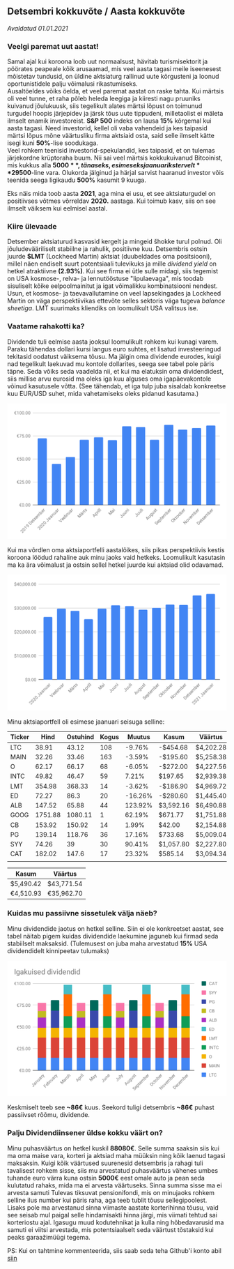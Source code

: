 ## Detsembri kokkuvõte / Aasta kokkuvõte
_Avaldatud 01.01.2021_

### Veelgi paremat uut aastat!

Samal ajal kui koroona loob uut normaalsust, hävitab turismisektorit ja pöörates peapeale kõik arusaamad, mis veel aasta tagasi 
meile iseenesest mõistetav tundusid, on üldine aktsiaturg rallinud uute kõrgusteni ja loonud oportunistidele palju võimalusi rikastumiseks.  
Ausaltöeldes võiks öelda, et veel paremat aastat on raske tahta. Kui märtsis oli veel tunne, et raha põleb heleda leegiga ja
kiiresti nagu pruuniks kuivanud jõulukuusk, siis tegelikult alates märtsi lõpust on toimunud turgudel hoopis 
järjepidev ja järsk tõus uute tippudeni, milletaolist ei mäleta ilmselt enamik investoreist. **S&P 500** indeks on lausa **15%** kõrgemal 
kui aasta tagasi. Need investorid, kellel oli vaba vahendeid
 ja kes taipasid märtsi lõpus mõne väärtusliku firma aktsiaid osta, said selle ilmselt kätte isegi kuni **50%**-lise soodukaga.   
Veel rohkem teenisid investorid-spekulandid, kes taipasid, et on tulemas järjekordne krüptoraha buum. Nii sai veel märtsis
kokkukuivanud Bitcoinist, mis kukkus alla **$5000**, tänaseks, esimeseks jaanuariks tervelt **$29500**-line vara. Olukorda jälginud
ja härjal sarvist haaranud investor võis teenida seega ligikaudu **500%** kasumit 9 kuuga.

Eks näis mida toob aasta **2021**, aga mina ei usu, et see aktsiaturgudel on positiivses võtmes võrreldav **2020.** aastaga. 
Kui toimub kasv, siis on see ilmselt väiksem kui eelmisel aastal.  


### Kiire ülevaade

Detsember aktsiaturud kasvasid kergelt ja mingeid šhokke turul polnud. Oli jõuludevääriliselt stabiilne ja rahulik, positiivne kuu.
Detsembris ostsin juurde **$LMT** (Lockheed Martin) aktsiat (duubeldades oma positsiooni), 
millel näen endiselt suurt potentsiaali tulevikuks ja mille *dividend yield* on hetkel atraktiivne **(2.93%)**. 
Kui see firma ei ütle sulle midagi, siis tegemist on USA kosmose-, relva- ja lennutööstuse "lipulaevaga", mis toodab 
sisuliselt kõike eelpoolmainitut ja igat võimalikku kombinatsiooni nendest. Usun, et kosmose- ja taevavallutamine on veel 
lapsekingades ja Lockheed Martin on väga perspektiivikas ettevõte selles sektoris väga tugeva *balance sheetiga*. 
LMT suurimaks kliendiks on loomulikult USA valitsus ise.

### Vaatame rahakotti ka?

Dividende tuli eelmise aasta jooksul loomulikult rohkem kui kunagi varem. Paraku tähendas dollari kursi langus euro suhtes,
et lisatud investeeringud tekitasid oodatust väiksema tõusu. Ma jälgin oma dividende eurodes, kuigi nad tegelikult laekuvad
mu kontole dollarites, seega see tabel pole päris täpne. Seda võiks seda vaadelda nii, et kui ma elatuksin oma dividendidest,
siis millise arvu eurosid ma oleks iga kuu alguses oma igapäevakontole võinud kasutusele võtta. (See tähendab, et iga tulp 
juba sisaldab konkreetse kuu EUR/USD suhet, mida vahetamiseks oleks pidanud kasutama.)

![Eelmisel aastal laekunud dividendid](saadud_dividendid_eur.svg?sanitize=true)


Kui ma võrdlen oma aktsiaportfelli aastalõikes, siis pikas perspektiivis kestis koroona löödud rahaline auk minu jaoks 
vaid hetkeks. Loomulikult kasutasin ma ka ära võimalust ja ostsin sellel hetkel juurde kui aktsiad olid odavamad.

![Portfoolio väärtus aastalõikes](./portfoolio.svg?sanitize=true)

Minu aktsiaportfell oli esimese jaanuari seisuga selline:

| Ticker | Hind | Ostuhind        | Kogus    | Muutus         | Kasum       | Väärtus    |
|------|--------|-----------------|----------|----------------|-------------|------------|
| LTC  | 38.91   | 43.12          | 108      | -9.76%         | -$454.68    | $4,202.28  |
| MAIN | 32.26   | 33.46          | 163      | -3.59%         | -$195.60    | $5,258.38  |
| O    | 62.17   | 66.17          | 68       | -6.05%         | -$272.00    | $4,227.56  |
| INTC | 49.82   | 46.47          | 59       | 7.21%          | $197.65     | $2,939.38  |
| LMT  | 354.98  | 368.33         | 14       | -3.62%         | -$186.90    | $4,969.72  |
| ED   | 72.27   | 86.3           | 20       | -16.26%        | -$280.60    | $1,445.40  |
| ALB  | 147.52  | 65.88          | 44       | 123.92%        | $3,592.16   | $6,490.88  |
| GOOG | 1751.88 | 1080.11        | 1        | 62.19%         | $671.77     | $1,751.88  |
| CB   | 153.92  | 150.92         | 14       | 1.99%          | $42.00      | $2,154.88  |
| PG   | 139.14  | 118.76         | 36       | 17.16%         | $733.68     | $5,009.04  |
| SYY  | 74.26   | 39             | 30       | 90.41%         | $1,057.80   | $2,227.80  |
| CAT  | 182.02  | 147.6          | 17       | 23.32%         | $585.14     | $3,094.34  | 
|      |         |                |          |                |             |            | 

| Kasum | Väärtus |
| ----- | ------- |
| $5,490.42   | $43,771.54 |
| €4,510.93   | €35,962.70 |


### Kuidas mu passiivne sissetulek välja näeb?

Minu dividendide jaotus on hetkel selline. Siin ei ole konkreetset aastat, see tabel näitab pigem kuidas dividendide 
laekumine jaguneb kui firmad seda stabiilselt maksaksid. (Tulemusest on juba maha arvestatud **15%** USA dividendidelt kinnipeetav tulumaks)

![Laekuvad dividendid kuus](./dividendid.svg?sanitize=true)

Keskmiselt teeb see **~86€** kuus. Seekord tuligi detsembris **~86€** puhast passiivset rõõmu, dividende.

### Palju Dividendiinsener üldse kokku väärt on?

Minu puhasväärtus on hetkel kuskil **88080€**. Selle summa saaksin siis kui ma oma maise vara, korteri ja aktsiad maha 
müüksin ning kõik laenud tagasi maksaksin. Kuigi kõik väärtused suurenesid detsembris ja rahagi tuli tavalisest rohkem sisse,
siis mu arvestatud puhasväärtus vähenes umbes tuhande euro värra kuna ostsin **5000€** eest omale auto ja pean seda 
kulutatud rahaks, mida ma ei arvesta väärtuseks. Sinna summa sisse ma ei arvesta samuti Tulevas tiksuvat pensionifondi,
mis on minujaoks rohkem selline ilus number kui päris raha, aga teeb tublit tõusu sellegipoolest. Lisaks pole ma 
arvestanud sinna viimaste aastate korterihinna tõusu, vaid see seisab mul paigal selle hindamisakti hinna järgi, 
mis viimati tehtud sai korteriostu ajal. Igasugu muud kodutehnikat ja kulla ning hõbedavarusid ma samuti ei viitsi arvestada, 
mis potentsiaalselt seda väärtust tõstaksid kui peaks garaažimüügi tegema. 

PS: Kui on tahtmine kommenteerida, siis saab seda teha Github'i konto abil [siin](https://github.com/dividendiinsener/blog/issues/15)
